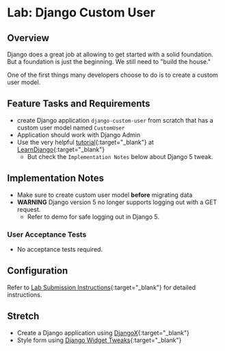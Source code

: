 # Lab: Django Custom User

## Overview

Django does a great job at allowing to get started with a solid foundation. But a foundation is just the beginning. We still need to "build the house."

One of the first things many developers choose to do is to create a custom user model.

## Feature Tasks and Requirements

- create Django application `django-custom-user` from scratch that has a custom user model named `CustomUser`
- Application should work with Django Admin
- Use the very helpful [tutorial](https://learndjango.com/tutorials/django-custom-user-model){:target="_blank"} at [LearnDjango](https://learndjango.com/){:target="_blank"}
  - But check the `Implementation Notes` below about Django 5 tweak.

## Implementation Notes

- Make sure to create custom user model **before** migrating data
- **WARNING** Django version 5 no longer supports logging out with a GET request.
  - Refer to demo for safe logging out in Django 5.

### User Acceptance Tests

- No acceptance tests required.

## Configuration

Refer to [Lab Submission Instructions](../../../reference/submission-instructions/labs/){:target="_blank"} for detailed instructions.

## Stretch

- Create a Django application using [DjangoX](https://github.com/wsvincent/djangox){:target="_blank"}
- Style form using [Django Widget Tweaks](https://prettyprinted.com/tutorials/django-widget-tweaks/){:target="_blank"}

